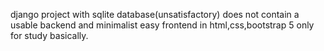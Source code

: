 django project with sqlite database(unsatisfactory) does not contain a usable backend and minimalist easy frontend in html,css,bootstrap 5 only for study basically.
